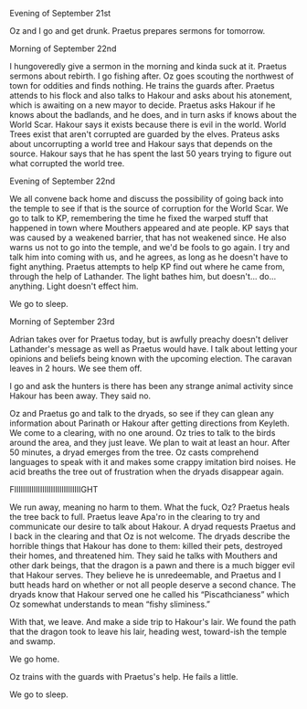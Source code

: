 Evening of September 21st

Oz and I go and get drunk. Praetus prepares sermons for tomorrow.

Morning of September 22nd

I hungoveredly give a sermon in the morning and kinda suck at it. Praetus sermons about rebirth. I go fishing after. Oz goes scouting the northwest of town for oddities and finds nothing. He trains the guards after. Praetus attends to his flock and also talks to Hakour and asks about his atonement, which is awaiting on a new mayor to decide. Praetus asks Hakour if he knows about the badlands, and he does, and in turn asks if knows about the World Scar. Hakour says it exists because there is evil in the world. World Trees exist that aren't corrupted are guarded by the elves. Prateus asks about uncorrupting a world tree and Hakour says that depends on the source. Hakour says that he has spent the last 50 years trying to figure out what corrupted the world tree. 

Evening of September 22nd

We all convene back home and discuss the possibility of going back into the temple to see if that is the source of corruption for the World Scar. We go to talk to KP, remembering the time he fixed the warped stuff that happened in town where Mouthers appeared and ate people. KP says that was caused by a weakened barrier, that has not weakened since. He also warns us not to go into the temple, and we'd be fools to go again. I try and talk him into coming with us, and he agrees, as long as he doesn't have to fight anything. Praetus attempts to help KP find out where he came from, through the help of Lathander. The light bathes him, but doesn't... do... anything. Light doesn't effect him.

We go to sleep.

Morning of September 23rd

Adrian takes over for Praetus today, but is awfully preachy doesn't deliver Lathander's message as well as Praetus would have. I talk about letting your opinions and beliefs being known with the upcoming election. The caravan leaves in 2 hours. We see them off.

I go and ask the hunters is there has been any strange animal activity since Hakour has been away. They said no.

Oz and Praetus go and talk to the dryads, so see if they can glean any information about Parinath or Hakour after getting directions from Keyleth. We come to a clearing, with no one around. Oz tries to talk to the birds around the area, and they just leave. We plan to wait at least an hour. After 50 minutes, a dryad emerges from the tree. Oz casts comprehend languages to speak with it and makes some crappy imitation bird noises. He acid breaths the tree out of frustration when the dryads disappear again.

FIIIIIIIIIIIIIIIIIIIIIIIIIIIIIIIGHT

We run away, meaning no harm to them. What the fuck, Oz? Praetus heals the tree back to full. Praetus leave Apa'ro in the clearing to try and communicate our desire to talk about Hakour. A dryad requests Praetus and I back in the clearing and that Oz is not welcome. The dryads describe the horrible things that Hakour has done to them: killed their pets, destroyed their homes, and threatened him. They said he talks with Mouthers and other dark beings, that the dragon is a pawn and there is a much bigger evil that Hakour serves. They believe he is unredeemable, and Praetus and I butt heads hard on whether or not all people deserve a second chance. The dryads know that Hakour served one he called his “Piscathcianess” which Oz somewhat understands to mean “fishy sliminess.”

With that, we leave. And make a side trip to Hakour's lair. We found the path that the dragon took to leave his lair, heading west, toward-ish the temple and swamp.

We go home.

Oz trains with the guards with Praetus's help. He fails a little.

We go to sleep.